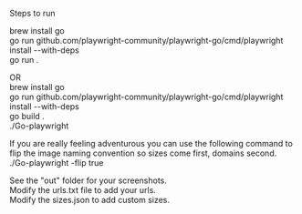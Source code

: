 Steps to run

brew install go  
go run github.com/playwright-community/playwright-go/cmd/playwright install --with-deps  
go run .  

OR  
brew install go  
go run github.com/playwright-community/playwright-go/cmd/playwright install --with-deps  
go build .  
./Go-playwright 


If you are really feeling adventurous you can use the following command to flip the image naming convention so sizes come first, domains second.  
./Go-playwright -flip true


See the "out" folder for your screenshots.  
Modify the urls.txt file to add your urls.  
Modify the sizes.json to add custom sizes.

